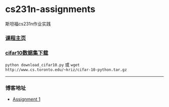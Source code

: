 # cs231n-assignments
斯坦福cs231n作业实践

### [课程主页](http://cs231n.github.io/)

### [cifar10数据集下载](http://www.cs.toronto.edu/~kriz/cifar-10-python.tar.gz)

`python download_cifar10.py` 或 `wget http://www.cs.toronto.edu/~kriz/cifar-10-python.tar.gz`

---

### 博客地址

* [Assignment 1](https://iworldtong.github.io/2017/11/17/cs231n%E4%BD%9C%E4%B8%9A1%E5%8E%9F%E7%90%86%E5%8F%8A%E4%BB%A3%E7%A0%81/) 


